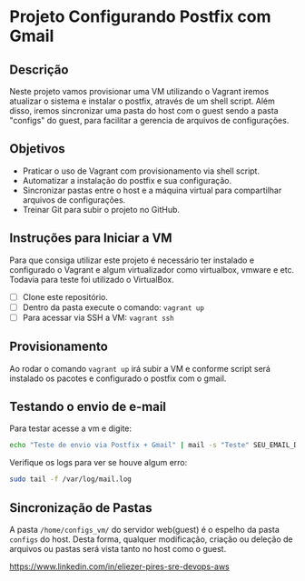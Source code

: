 # Projeto Configurando Postfix com Gmail

## Descrição
Neste projeto vamos provisionar uma VM utilizando o Vagrant iremos atualizar o sistema e instalar o postfix, através de um shell script. Além disso, iremos sincronizar uma pasta do host com o guest sendo a pasta "configs" do guest, para facilitar a gerencia de arquivos de configurações.

## Objetivos
- Praticar o uso de Vagrant com provisionamento via shell script.
- Automatizar a instalação do postfix e sua configuração.
- Sincronizar pastas entre o host e a máquina virtual para compartilhar arquivos de configurações.
- Treinar Git para subir o projeto no GitHub.

## Instruções para Iniciar a VM
Para que consiga utilizar este projeto é necessário ter instalado e configurado o Vagrant e algum virtualizador como virtualbox, vmware e etc. Todavia para teste foi utilizado o VirtualBox.

- [ ] Clone este repositório.
- [ ] Dentro da pasta execute o comando: `vagrant up`
- [ ] Para acessar via SSH a VM: `vagrant ssh`

## Provisionamento
Ao rodar o comando `vagrant up` irá subir a VM e conforme script será instalado os pacotes e configurado o postfix com o gmail.

## Testando o envio de e-mail

Para testar acesse a vm e digite:
```bash
echo "Teste de envio via Postfix + Gmail" | mail -s "Teste" SEU_EMAIL_DESTINO@gmail.com
```

Verifique os logs para ver se houve algum erro:
```bash
sudo tail -f /var/log/mail.log
```

## Sincronização de Pastas

A pasta `/home/configs_vm/` do servidor web(guest) é o espelho da pasta `configs` do host. Desta forma, qualquer modificação, criação ou deleção de arquivos ou pastas será vista tanto no host como o guest.

https://www.linkedin.com/in/eliezer-pires-sre-devops-aws